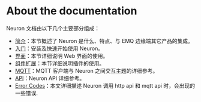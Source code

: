 # About the documentation

Neuron 文档由以下几个主要部分组成：

* [简介](./introduction.md)：本节概述了 Neuron 是什么、特点、与 EMQ 边缘端其它产品的集成。
* [入门](./getting-started/installation.md)：安装及快速开始使用 Neuron。
* [界面](./dashboard-operation/login.md)：本节详细说明 Web 界面的使用。
* [组件扩展](./module-plugins/module-list.md)：本节详细说明插件的使用。
* [MQTT](./mqtt.md)：MQTT 客户端与 Neuron 之间交互主题的详细参考。
* [API](./api.md)：Neuron API 详细参考。
* [Error Codes](./error-code.md)：本文详细描述 Neuron 调用 http api 和 mqtt api 时，会出现的一些错误.
